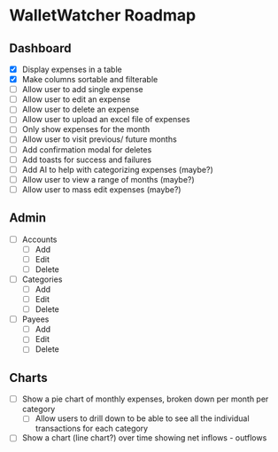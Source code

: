 # WalletWatcher Roadmap

## Dashboard

- [x] Display expenses in a table
- [x] Make columns sortable and filterable
- [ ] Allow user to add single expense
- [ ] Allow user to edit an expense
- [ ] Allow user to delete an expense
- [ ] Allow user to upload an excel file of expenses
- [ ] Only show expenses for the month
- [ ] Allow user to visit previous/ future months
- [ ] Add confirmation modal for deletes
- [ ] Add toasts for success and failures
- [ ] Add AI to help with categorizing expenses (maybe?)
- [ ] Allow user to view a range of months (maybe?)
- [ ] Allow user to mass edit expenses (maybe?)

## Admin

- [ ] Accounts
    - [ ] Add
    - [ ] Edit
    - [ ] Delete
- [ ] Categories
    - [ ] Add
    - [ ] Edit
    - [ ] Delete
- [ ] Payees
    - [ ] Add
    - [ ] Edit
    - [ ] Delete

## Charts

- [ ] Show a pie chart of monthly expenses, broken down per month per category
    - [ ] Allow users to drill down to be able to see all the individual transactions for each category
- [ ] Show a chart (line chart?) over time showing net inflows - outflows